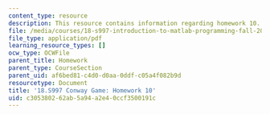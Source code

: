 ```yaml
---
content_type: resource
description: This resource contains information regarding homework 10.
file: /media/courses/18-s997-introduction-to-matlab-programming-fall-2011/c305380262ab5a94a2e40ccf3500191c_MIT18_S997F11_Homework_10.pdf
file_type: application/pdf
learning_resource_types: []
ocw_type: OCWFile
parent_title: Homework
parent_type: CourseSection
parent_uid: af6bed81-c4d0-d0aa-0ddf-c05a4f082b9d
resourcetype: Document
title: '18.S997 Conway Game: Homework 10'
uid: c3053802-62ab-5a94-a2e4-0ccf3500191c
---
```

